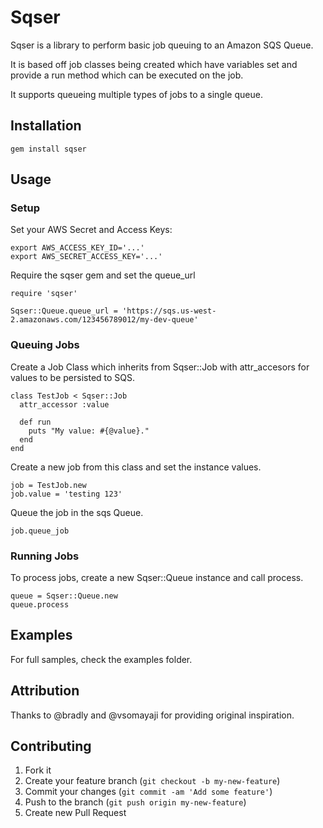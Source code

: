 # Sqser

Sqser is a library to perform basic job queuing to an Amazon SQS Queue.

It is based off job classes being created which have variables set and provide a run method which can be executed on the job.

It supports queueing multiple types of jobs to a single queue.

## Installation

    gem install sqser

## Usage

### Setup

Set your AWS Secret and Access Keys:

    export AWS_ACCESS_KEY_ID='...'
    export AWS_SECRET_ACCESS_KEY='...'

Require the sqser gem and set the queue_url

    require 'sqser'

    Sqser::Queue.queue_url = 'https://sqs.us-west-2.amazonaws.com/123456789012/my-dev-queue'

### Queuing Jobs

Create a Job Class which inherits from Sqser::Job with attr_accesors for values to be persisted to SQS.

    class TestJob < Sqser::Job
      attr_accessor :value

      def run
        puts "My value: #{@value}."
      end
    end

Create a new job from this class and set the instance values.

    job = TestJob.new
    job.value = 'testing 123'

Queue the job in the sqs Queue.

    job.queue_job

### Running Jobs

To process jobs, create a new Sqser::Queue instance and call process.

    queue = Sqser::Queue.new
    queue.process

## Examples

For full samples, check the examples folder.

## Attribution

Thanks to @bradly and @vsomayaji for providing original inspiration.

## Contributing

1. Fork it
2. Create your feature branch (`git checkout -b my-new-feature`)
3. Commit your changes (`git commit -am 'Add some feature'`)
4. Push to the branch (`git push origin my-new-feature`)
5. Create new Pull Request
